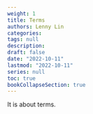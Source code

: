 ```yaml
---
weight: 1
title: Terms
authors: Lenny Lin
categories: 
tags: null
description: 
draft: false
date: "2022-10-11"
lastmod: "2022-10-11"
series: null
toc: true
bookCollapseSection: true
---
```


It is about terms.

<!--more-->

